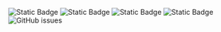 ![Static Badge](https://img.shields.io/badge/blacklists-60-000000) ![Static Badge](https://img.shields.io/badge/blacklisted-2809441-cc0000) ![Static Badge](https://img.shields.io/badge/whitelisted-2242-00CC00) ![Static Badge](https://img.shields.io/badge/streaming_blacklist-28106-000000) ![GitHub issues](https://img.shields.io/github/issues/fabriziosalmi/blacklists)
